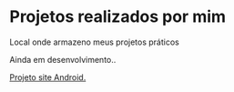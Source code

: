  <h1>Projetos realizados por mim</h1>
<remote_theme: pages-themes/tactile@v0.2.0>
<plugins: - jekyll-remote-theme;>
 <p>Local onde armazeno meus projetos práticos</p>
 <p>Ainda em desenvolvimento..</p>
 <a href="projeto-android/index.html">Projeto site Android.</a>

